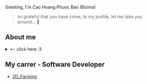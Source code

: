 Greeting, I'm Cao Hoang Phuoc Bao (Boima)

> Im grateful that you have come, to my profile, let me take you around... :wave:

About me 
---
<details>
  <summary> <-- click here :3 </summary>
  
  - My name is Cao Hoang Phuoc Bao, born in 2005 in a lovely small town in Thua Thien Hue, Vietnam.  
  
  - I am currently studying at VKU University. A place where people united together, working toward their dreams, and bring magic from imagination to real life.

  - If there are words that express myself, they would be: Enthusiastic, Intuitive, Decisive, and sometimes a little Over-Emotional_ist. 😉

  - Dog Lover.
  <picture>
    <img alt="Hello :3" src="https://images.pexels.com/photos/406014/pexels-photo-406014.jpeg?auto=compress&cs=tinysrgb&w=1260&h=750&dpr=2">
  </picture>
</details>

My carrer - Software Developer
---
- [2D_Farming](https://github.com/Boima12/2D_Farming.git)
